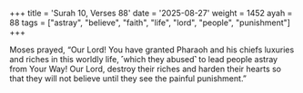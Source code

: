 +++
title = 'Surah 10, Verses 88'
date = '2025-08-27'
weight = 1452
ayah = 88
tags = ["astray", "believe", "faith", "life", "lord", "people", "punishment"]
+++

Moses prayed, “Our Lord! You have granted Pharaoh and his chiefs luxuries and riches in this worldly life, ˹which they abused˺ to lead people astray from Your Way! Our Lord, destroy their riches and harden their hearts so that they will not believe until they see the painful punishment.”